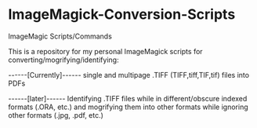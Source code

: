 # ImageMagick-Conversion-Scripts
ImageMagic Scripts/Commands

This is a repository for my personal ImageMagick scripts for converting/mogrifying/identifying:

------[Currently]------
single and multipage .TIFF (TIFF,tiff,TIF,tif) files into PDFs

------[later]------
Identifying .TIFF files while in different/obscure indexed formats (.ORA, etc.) 
  and mogrifying them into other formats while ignoring other formats (.jpg, .pdf, etc.)



